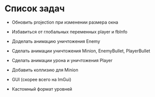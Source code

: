 # Список задач

- Обновить projection при изменении размера окна
- Избавиться от глобальных переменных player и fbInfo

- Доделать анимацию уничтожения Enemy
- Сделать анимации уничтожения Minion, EnemyBullet, PlayerBullet
- Сделать анимации урона и уничтожения Player
- Добавить коллизию для Minion
- GUI (скорее всего на ImGui)
- Кастомный формат уровней
